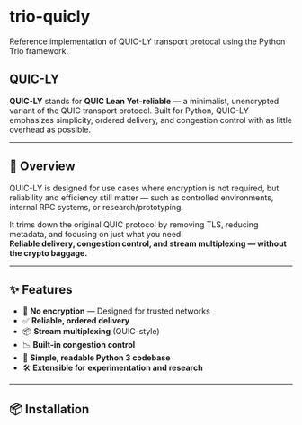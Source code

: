 # trio-quicly
Reference implementation of QUIC-LY transport protocal using the Python Trio framework.

## QUIC-LY

**QUIC-LY** stands for **QUIC Lean Yet-reliable** — a minimalist, unencrypted variant of the QUIC transport protocol. Built for Python, QUIC-LY emphasizes simplicity, ordered delivery, and congestion control with as little overhead as possible.

---

## 🚀 Overview

QUIC-LY is designed for use cases where encryption is not required, but reliability and efficiency still matter — such as controlled environments, internal RPC systems, or research/prototyping.

It trims down the original QUIC protocol by removing TLS, reducing metadata, and focusing on just what you need:  
**Reliable delivery, congestion control, and stream multiplexing — without the crypto baggage.**

---

## ✨ Features

- 🚫 **No encryption** — Designed for trusted networks
- ✅ **Reliable, ordered delivery**
- 📦 **Stream multiplexing** (QUIC-style)
- 📉 **Built-in congestion control**
- 🧠 **Simple, readable Python 3 codebase**
- 🛠️ **Extensible for experimentation and research**

---

## 📦 Installation
